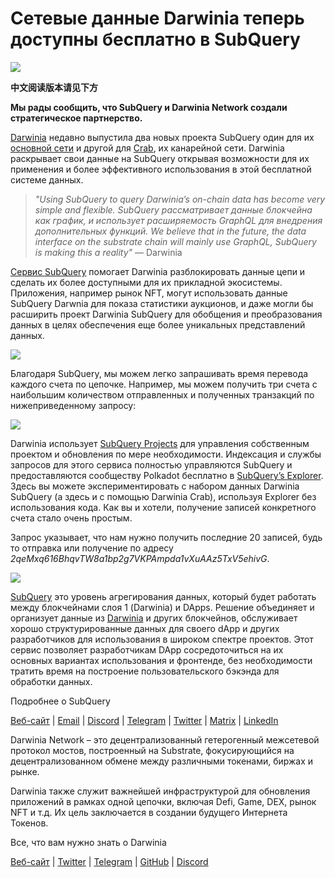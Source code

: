 # Сетевые данные Darwinia теперь доступны бесплатно в SubQuery

![](https://miro.medium.com/max/1400/0*7_sagAfI_wTKePuH)

**中文阅读版本请见下方**

**Мы рады сообщить, что SubQuery и Darwinia Network создали стратегическое партнерство.**

[Darwinia](https://darwinia.network/) недавно выпустила два новых проекта SubQuery один для их [основной сети](https://explorer.subquery.network/subquery/darwinia-network/darwinia) и другой для [Crab](https://explorer.subquery.network/subquery/darwinia-network/crab), их канарейной сети. Darwinia раскрывает свои данные на SubQuery открывая возможности для их применения и более эффективного использования в этой бесплатной системе данных.

> _"Using SubQuery to query Darwinia’s on-chain data has become very simple and flexible. SubQuery рассматривает данные блокчейна как график, и использует расширяемость GraphQL для внедрения дополнительных функций. We believe that in the future, the data interface on the substrate chain will mainly use GraphQL, SubQuery is making this a reality"_ — Darwinia

[Сервис SubQuery](https://subquery.network/) помогает Darwinia разблокировать данные цепи и сделать их более доступными для их прикладной экосистемы. Приложения, например рынок NFT, могут использовать данные SubQuery Darwnia для показа статистики аукционов, и даже могли бы расширить проект Darwinia SubQuery для обобщения и преобразования данных в целях обеспечения еще более уникальных представлений данных.

![](https://miro.medium.com/max/1400/0*n2sGrQWOkIFXxMnq)

Благодаря SubQuery, мы можем легко запрашивать время перевода каждого счета по цепочке. Например, мы можем получить три счета с наибольшим количеством отправленных и полученных транзакций по нижеприведенному запросу:

![](https://miro.medium.com/max/1400/0*gfS6ksjUL9fR9XA7)

Darwinia использует [SubQuery Projects](https://project.subquery.network/) для управления собственным проектом и обновления по мере необходимости. Индексация и службы запросов для этого сервиса полностью управляются SubQuery и предоставляются сообществу Polkadot бесплатно в [SubQuery’s Explorer](https://explorer.subquery.network/). Здесь вы можете экспериментировать с набором данных Darwinia SubQuery (а здесь и с помощью Darwinia Crab), используя Explorer без использования кода. Как вы и хотели, получение записей конкретного счета стало очень простым.

Запрос указывает, что нам нужно получить последние 20 записей, будь то отправка или получение по адресу _2qeMxq616BhqvTW8a1bp2g7VKPAmpda1vXuAAz5TxV5ehivG_.

![](https://miro.medium.com/max/1400/0*z-9giNk4RnhxliYy)

[SubQuery](https://subquery.network/) это уровень агрегирования данных, который будет работать между блокчейнами слоя 1 (Darwinia) и DApps. Решение объединяет и организует данные из [Darwinia](https://darwinia.network/) и других блокчейнов, обслуживает хорошо структурированные данных для своего dApp и других разработчиков для использования в широком спектре проектов. Этот сервис позволяет разработчикам DApp сосредоточиться на их основных вариантах использования и фронтенде, без необходимости тратить время на построение пользовательского бэкэнда для обработки данных.

Подробнее о SubQuery

[Веб-сайт](https://subquery.network/) | [Email](mailto:hello@subquery.network) | [Discord](https://discord.com/invite/78zg8aBSMG) | [Telegram](https://t.me/subquerynetwork) | [Twitter](https://twitter.com/subquerynetwork) | [Matrix](https://matrix.to/#/#subquery:matrix.org) | [LinkedIn](https://www.linkedin.com/company/subquery)

Darwinia Network – это децентрализованный гетерогенный межсетевой протокол мостов, построенный на Substrate, фокусирующийся на децентрализованном обмене между различными токенами, биржах и рынке.

Darwinia также служит важнейшей инфраструктурой для обновления приложений в рамках одной цепочки, включая Defi, Game, DEX, рынок NFT и т.д. Их цель заключается в создании будущего Интернета Токенов.

Все, что вам нужно знать о Darwinia

[Веб-сайт](https://darwinia.network/) | [Twitter](https://twitter.com/DarwiniaNetwork) | [Telegram](https://t.me/DarwiniaNetwork) | [GitHub](https://github.com/darwinia-network) | [Discord](https://discord.gg/KMZVeyM)
